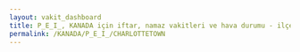 ```yaml
---
layout: vakit_dashboard
title: P_E_I_, KANADA için iftar, namaz vakitleri ve hava durumu - ilçe/eyalet seç
permalink: /KANADA/P_E_I_/CHARLOTTETOWN
---
```


<script type="text/javascript">
  var GLOBAL_COUNTRY = 'KANADA';
  var GLOBAL_CITY = 'P_E_I_';
  var GLOBAL_STATE = 'CHARLOTTETOWN';
  var lat = 72;
  var lon = 21;
</script>
